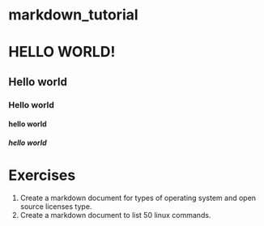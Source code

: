 # markdown_tutorial
# HELLO WORLD!
## Hello world
### Hello world 
#### hello world
##### hello world 



# Exercises 
1) Create a markdown document for types of operating system and open source licenses type.
2) Create a markdown document to list 50 linux commands.
